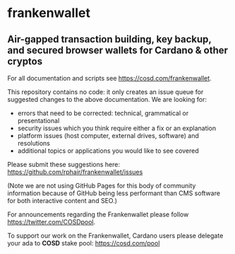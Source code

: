 # frankenwallet

## Air-gapped transaction building, key backup, and secured browser wallets for Cardano &amp; other cryptos

For all documentation and scripts see https://cosd.com/frankenwallet.

This repository contains no code: it only creates an issue queue for suggested changes to the above documentation.  We are looking for:
* errors that need to be corrected: technical, grammatical or presentational
* security issues which you think require either a fix or an explanation
* platform issues (host computer, external drives, software) and resolutions
* additional topics or applications you would like to see covered

Please submit these suggestions here: https://github.com/rphair/frankenwallet/issues

(Note we are not using GitHub Pages for this body of community information because of GitHub being less performant than CMS software for both interactive content and SEO.)

For announcements regarding the Frankenwallet please follow https://twitter.com/COSDpool.

To support our work on the Frankenwallet, Cardano users please delegate your ada to **COSD** stake pool: https://cosd.com/pool
